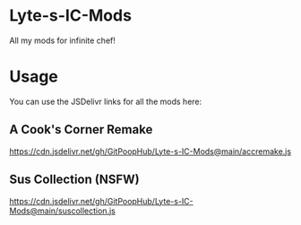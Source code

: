 # Lyte-s-IC-Mods
All my mods for infinite chef!

# Usage
You can use the JSDelivr links for all the mods here:
## A Cook's Corner Remake
https://cdn.jsdelivr.net/gh/GitPoopHub/Lyte-s-IC-Mods@main/accremake.js
## Sus Collection (NSFW)
https://cdn.jsdelivr.net/gh/GitPoopHub/Lyte-s-IC-Mods@main/suscollection.js
